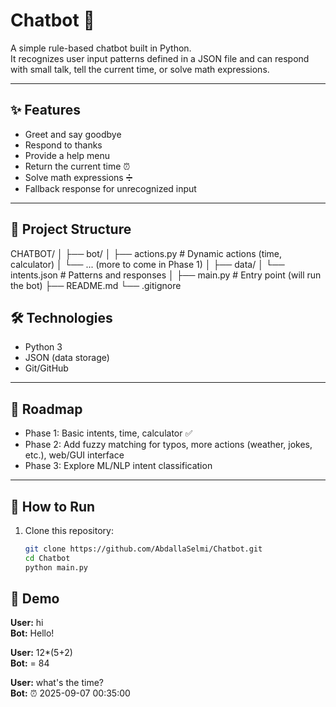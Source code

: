 # Chatbot 🤖

A simple rule-based chatbot built in Python.  
It recognizes user input patterns defined in a JSON file and can respond with small talk, tell the current time, or solve math expressions.

---

## ✨ Features
- Greet and say goodbye  
- Respond to thanks  
- Provide a help menu  
- Return the current time ⏰  
- Solve math expressions ➗  
- Fallback response for unrecognized input  

---

## 📂 Project Structure

CHATBOT/
│
├── bot/
│ ├── actions.py # Dynamic actions (time, calculator)
│ └── ... (more to come in Phase 1)
│
├── data/
│ └── intents.json # Patterns and responses
│
├── main.py # Entry point (will run the bot)
├── README.md
└── .gitignore


## 🛠️ Technologies
- Python 3  
- JSON (data storage)  
- Git/GitHub  

---

## 📌 Roadmap
- Phase 1: Basic intents, time, calculator ✅  
- Phase 2: Add fuzzy matching for typos, more actions (weather, jokes, etc.), web/GUI interface  
- Phase 3: Explore ML/NLP intent classification  

---

## 🚀 How to Run
1. Clone this repository:
   ```bash
   git clone https://github.com/AbdallaSelmi/Chatbot.git
   cd Chatbot
   python main.py

## 💬 Demo
**User:** hi  
**Bot:** Hello!  

**User:** 12*(5+2)  
**Bot:** = 84  

**User:** what's the time?  
**Bot:** ⏰ 2025-09-07 00:35:00


